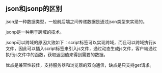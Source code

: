 ## json和jsonp的区别

json是一种数据类型，一般前后端之间传递数据是通过json类型来实现的。

jsonp是一种用于跨域的技术。

jsonp可以跨域的原因大致如下：script标签可以实现跨域，而且可以跨域执行js文件，因此可以插入script标签来引入js文件，通过动态生成js文件，客户端通过执行js文件中的函数，获取返回值来得到需要的数据。

优点是兼容性较佳，支持服务器和浏览器的双向通信，缺点是只支持get请求。